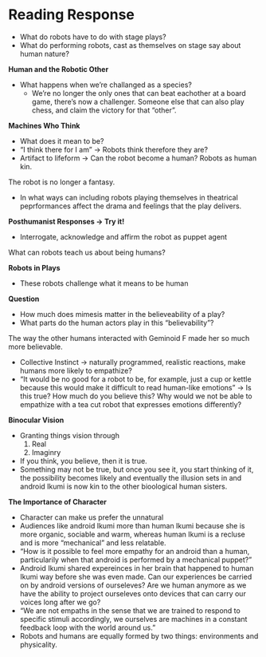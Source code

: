 # Reading Response

- What do robots have to do with stage plays?
- What do performing robots, cast as themselves on stage say about human nature?

**Human and the Robotic Other**

- What happens when we’re challanged as a species?
    - We’re no longer the only ones that can beat eachother at a board game, there’s now a challenger. Someone else that can also play chess, and claim the victory for that “other”.

**Machines Who Think**

- What does it mean to be?
- “I think there for I am” → Robots think therefore they are?
- Artifact to lifeform → Can the robot become a human? Robots as human kin.

The robot is no longer a fantasy. 

- In what ways can including robots playing themselves in theatrical peprformances affect the drama and feelings that the play delivers.

**Posthumanist Responses → Try it!** 

- Interrogate, acknowledge and affirm the robot as puppet agent

What can robots teach us about being humans? 

**Robots in Plays** 

- These robots challenge what it means to be human

**Question** 

- How much does mimesis matter in the believeability of a play?
- What parts do the human actors play in this “believability”?

The way the other humans interacted with Geminoid F made her so much more believable. 

- Collective Instinct → naturally programmed, realistic reactions, make humans more likely to empathize?
- “It would be no good for a robot to be, for example, just a cup or kettle because this would make it difficult to read human-like emotions” → Is this true? How much do you believe this? Why would we not be able to empathize with a tea cut robot that expresses emotions differently?

**Binocular Vision** 

- Granting things vision through
    1. Real
    2. Imaginry
- If you think, you believe, then it is true.
- Something may not be true, but once you see it, you start thinking of it, the possibility becomes likely and eventually the illusion sets in and android Ikumi is now kin to the other bioological human sisters.

**The Importance of Character**

- Character can make us prefer the unnatural
- Audiences like android Ikumi more than human Ikumi because she is more organic, sociable and warm, whereas human Ikumi is a recluse and is more “mechanical” and less relatable.
- “How is it possible to feel more empathy for an android than a human, particularily when that android is performed by a mechanical puppet?”
- Android Ikumi shared expereinces in her brain that happened to human Ikumi way before she was even made. Can our experiences be carried on by android versions of ourseleves? Are we human anymore as we have the ability to project ourseleves onto devices that can carry our voices long after we go?
- “We are not empaths in the sense that we are trained to respond to specific stimuli accordingly, we ourselves are machines in a constant feedback loop with the world around us.”
- Robots and humans are equally formed by two things: environments and physicality.

